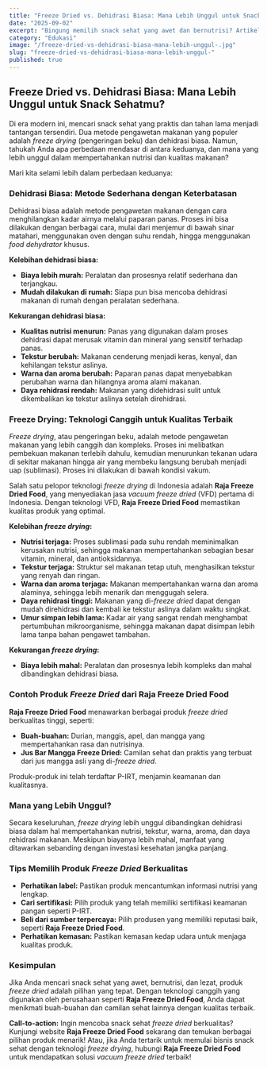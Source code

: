 ```yaml
---
title: "Freeze Dried vs. Dehidrasi Biasa: Mana Lebih Unggul untuk Snack Sehatmu?"
date: "2025-09-02"
excerpt: "Bingung memilih snack sehat yang awet dan bernutrisi? Artikel ini mengupas perbedaan metode freeze drying dan dehidrasi biasa, serta mengapa freeze dried lebih unggul untuk gaya hidup sehatmu."
category: "Edukasi"
image: "/freeze-dried-vs-dehidrasi-biasa-mana-lebih-unggul-.jpg"
slug: "freeze-dried-vs-dehidrasi-biasa-mana-lebih-unggul-"
published: true
---
```


## Freeze Dried vs. Dehidrasi Biasa: Mana Lebih Unggul untuk Snack Sehatmu?

Di era modern ini, mencari snack sehat yang praktis dan tahan lama menjadi tantangan tersendiri. Dua metode pengawetan makanan yang populer adalah *freeze drying* (pengeringan beku) dan dehidrasi biasa. Namun, tahukah Anda apa perbedaan mendasar di antara keduanya, dan mana yang lebih unggul dalam mempertahankan nutrisi dan kualitas makanan?

Mari kita selami lebih dalam perbedaan keduanya:

### Dehidrasi Biasa: Metode Sederhana dengan Keterbatasan

Dehidrasi biasa adalah metode pengawetan makanan dengan cara menghilangkan kadar airnya melalui paparan panas. Proses ini bisa dilakukan dengan berbagai cara, mulai dari menjemur di bawah sinar matahari, menggunakan oven dengan suhu rendah, hingga menggunakan *food dehydrator* khusus.

**Kelebihan dehidrasi biasa:**

*   **Biaya lebih murah:** Peralatan dan prosesnya relatif sederhana dan terjangkau.
*   **Mudah dilakukan di rumah:** Siapa pun bisa mencoba dehidrasi makanan di rumah dengan peralatan sederhana.

**Kekurangan dehidrasi biasa:**

*   **Kualitas nutrisi menurun:** Panas yang digunakan dalam proses dehidrasi dapat merusak vitamin dan mineral yang sensitif terhadap panas.
*   **Tekstur berubah:** Makanan cenderung menjadi keras, kenyal, dan kehilangan tekstur aslinya.
*   **Warna dan aroma berubah:** Paparan panas dapat menyebabkan perubahan warna dan hilangnya aroma alami makanan.
*   **Daya rehidrasi rendah:** Makanan yang didehidrasi sulit untuk dikembalikan ke tekstur aslinya setelah direhidrasi.

### Freeze Drying: Teknologi Canggih untuk Kualitas Terbaik

*Freeze drying*, atau pengeringan beku, adalah metode pengawetan makanan yang lebih canggih dan kompleks. Proses ini melibatkan pembekuan makanan terlebih dahulu, kemudian menurunkan tekanan udara di sekitar makanan hingga air yang membeku langsung berubah menjadi uap (sublimasi). Proses ini dilakukan di bawah kondisi vakum.

Salah satu pelopor teknologi *freeze drying* di Indonesia adalah **Raja Freeze Dried Food**, yang menyediakan jasa *vacuum freeze dried* (VFD) pertama di Indonesia. Dengan teknologi VFD, **Raja Freeze Dried Food** memastikan kualitas produk yang optimal.

**Kelebihan *freeze drying*:**

*   **Nutrisi terjaga:** Proses sublimasi pada suhu rendah meminimalkan kerusakan nutrisi, sehingga makanan mempertahankan sebagian besar vitamin, mineral, dan antioksidannya.
*   **Tekstur terjaga:** Struktur sel makanan tetap utuh, menghasilkan tekstur yang renyah dan ringan.
*   **Warna dan aroma terjaga:** Makanan mempertahankan warna dan aroma alaminya, sehingga lebih menarik dan menggugah selera.
*   **Daya rehidrasi tinggi:** Makanan yang di-*freeze dried* dapat dengan mudah direhidrasi dan kembali ke tekstur aslinya dalam waktu singkat.
*   **Umur simpan lebih lama:** Kadar air yang sangat rendah menghambat pertumbuhan mikroorganisme, sehingga makanan dapat disimpan lebih lama tanpa bahan pengawet tambahan.

**Kekurangan *freeze drying*:**

*   **Biaya lebih mahal:** Peralatan dan prosesnya lebih kompleks dan mahal dibandingkan dehidrasi biasa.

### Contoh Produk *Freeze Dried* dari **Raja Freeze Dried Food**

**Raja Freeze Dried Food** menawarkan berbagai produk *freeze dried* berkualitas tinggi, seperti:

*   **Buah-buahan:** Durian, manggis, apel, dan mangga yang mempertahankan rasa dan nutrisinya.
*   **Jus Bar Mangga Freeze Dried:** Camilan sehat dan praktis yang terbuat dari jus mangga asli yang di-*freeze dried*.

Produk-produk ini telah terdaftar P-IRT, menjamin keamanan dan kualitasnya.

### Mana yang Lebih Unggul?

Secara keseluruhan, *freeze drying* lebih unggul dibandingkan dehidrasi biasa dalam hal mempertahankan nutrisi, tekstur, warna, aroma, dan daya rehidrasi makanan. Meskipun biayanya lebih mahal, manfaat yang ditawarkan sebanding dengan investasi kesehatan jangka panjang.

### Tips Memilih Produk *Freeze Dried* Berkualitas

*   **Perhatikan label:** Pastikan produk mencantumkan informasi nutrisi yang lengkap.
*   **Cari sertifikasi:** Pilih produk yang telah memiliki sertifikasi keamanan pangan seperti P-IRT.
*   **Beli dari sumber terpercaya:** Pilih produsen yang memiliki reputasi baik, seperti **Raja Freeze Dried Food**.
*   **Perhatikan kemasan:** Pastikan kemasan kedap udara untuk menjaga kualitas produk.

### Kesimpulan

Jika Anda mencari snack sehat yang awet, bernutrisi, dan lezat, produk *freeze dried* adalah pilihan yang tepat. Dengan teknologi canggih yang digunakan oleh perusahaan seperti **Raja Freeze Dried Food**, Anda dapat menikmati buah-buahan dan camilan sehat lainnya dengan kualitas terbaik.

**Call-to-action:** Ingin mencoba snack sehat *freeze dried* berkualitas? Kunjungi website **Raja Freeze Dried Food** sekarang dan temukan berbagai pilihan produk menarik! Atau, jika Anda tertarik untuk memulai bisnis snack sehat dengan teknologi *freeze drying*, hubungi **Raja Freeze Dried Food** untuk mendapatkan solusi *vacuum freeze dried* terbaik!